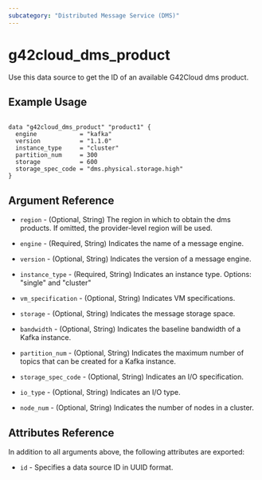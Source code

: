 ```yaml
---
subcategory: "Distributed Message Service (DMS)"
---
```


# g42cloud\_dms\_product

Use this data source to get the ID of an available G42Cloud dms product.

## Example Usage

```hcl

data "g42cloud_dms_product" "product1" {
  engine            = "kafka"
  version           = "1.1.0"
  instance_type     = "cluster"
  partition_num     = 300
  storage           = 600
  storage_spec_code = "dms.physical.storage.high"
}
```

## Argument Reference

* `region` - (Optional, String) The region in which to obtain the dms products. If omitted, the provider-level region will be used.

* `engine` - (Required, String) Indicates the name of a message engine.

* `version` - (Optional, String) Indicates the version of a message engine.

* `instance_type` - (Required, String) Indicates an instance type. Options: "single" and "cluster"

* `vm_specification` - (Optional, String) Indicates VM specifications.

* `storage` - (Optional, String) Indicates the message storage space.

* `bandwidth` - (Optional, String) Indicates the baseline bandwidth of a Kafka instance.

* `partition_num` - (Optional, String) Indicates the maximum number of topics that can be created for a Kafka instance.

* `storage_spec_code` - (Optional, String) Indicates an I/O specification.

* `io_type` - (Optional, String) Indicates an I/O type.

* `node_num` - (Optional, String) Indicates the number of nodes in a cluster.


## Attributes Reference

In addition to all arguments above, the following attributes are exported:

* `id` - Specifies a data source ID in UUID format.

